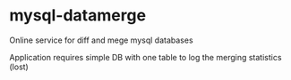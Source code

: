 # mysql-datamerge
Online service for diff and mege mysql databases 

Application requires simple DB with one table to log the merging statistics (lost)
